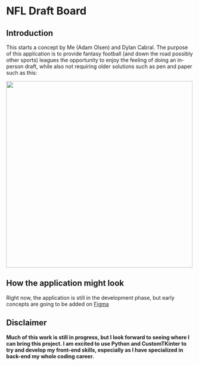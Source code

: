 # NFL Draft Board

## Introduction
This starts a concept by Me (Adam Olsen) and Dylan Cabral. The purpose of this application is to provide fantasy football (and down the road possibly other sports) leagues the opportunity to enjoy the feeling of doing an in-person draft, while also not requiring older solutions such as pen and paper such as this:

<img src="https://github.com/user-attachments/assets/3666e387-295f-4848-8158-12cf12b29b77" width=500>

## How the application might look
Right now, the application is still in the development phase, but early concepts are going to be added on [Figma](https://www.figma.com/design/TthYzGLWqDPnMYUFNs7nRB/NFL-Draft-Board?node-id=0-1&t=6e756Na5eeJaGLoE-1)

## Disclaimer
**Much of this work is still in progress, but I look forward to seeing where I can bring this project. I am excited to use Python and CustomTKinter to try and develop my front-end skills, especially as I have specialized in back-end my whole coding career.**
